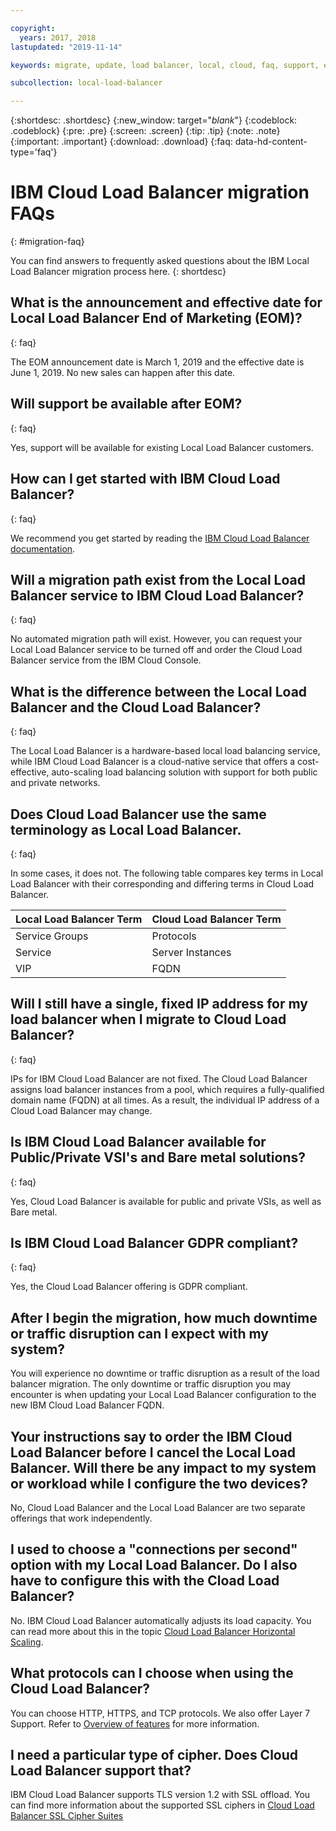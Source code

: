 ```yaml
---

copyright:
  years: 2017, 2018
lastupdated: "2019-11-14"

keywords: migrate, update, load balancer, local, cloud, faq, support, eom, auto scaling, vip, fqdn, service group, vsi, bare metal, migrating, disruption, scaling, protocol, TLS, version

subcollection: local-load-balancer

---
```


{:shortdesc: .shortdesc}
{:new_window: target="_blank_"}
{:codeblock: .codeblock}
{:pre: .pre}
{:screen: .screen}
{:tip: .tip}
{:note: .note}
{:important: .important}
{:download: .download}
{:faq: data-hd-content-type='faq'}

# IBM Cloud Load Balancer migration FAQs
{: #migration-faq}

You can find answers to frequently asked questions about the IBM Local Load Balancer migration process here.
{: shortdesc}

## What is the announcement and effective date for Local Load Balancer End of Marketing (EOM)?
{: faq}

The EOM announcement date is March 1, 2019 and the effective date is June 1, 2019. No new sales can happen after this date.

## Will support be available after EOM?
{: faq}

Yes, support will be available for existing Local Load Balancer customers.

## How can I get started with IBM Cloud Load Balancer?
{: faq}

We recommend you get started by reading the [IBM Cloud Load Balancer documentation](/docs/loadbalancer-service?topic=loadbalancer-service-getting-started).

## Will a migration path exist from the Local Load Balancer service to IBM Cloud Load Balancer?
{: faq}

No automated migration path will exist. However, you can request your Local Load Balancer service to be turned off and order the Cloud Load Balancer service from the IBM Cloud Console.

## What is the difference between the Local Load Balancer and the Cloud Load Balancer?
{: faq}

The Local Load Balancer is a hardware-based local load balancing service, while IBM Cloud Load Balancer is a cloud-native service that offers a cost-effective, auto-scaling load balancing solution with support for both public and private networks.

## Does Cloud Load Balancer use the same terminology as Local Load Balancer.
{: faq}

In some cases, it does not. The following table compares key terms in Local Load Balancer with their corresponding and differing terms in Cloud Load Balancer.

| Local Load Balancer Term  | Cloud Load Balancer Term |
| ------------- | ------------- |
| Service Groups | Protocols |
| Service | Server Instances |
| VIP | FQDN |

## Will I still have a single, fixed IP address for my load balancer when I migrate to Cloud Load Balancer?
{: faq}

IPs for IBM Cloud Load Balancer are not fixed. The Cloud Load Balancer assigns load balancer instances from a pool, which requires a fully-qualified domain name (FQDN) at all times. As a result, the individual IP address of a Cloud Load Balancer may change.

## Is IBM Cloud Load Balancer available for Public/Private VSI's and Bare metal solutions?
{: faq}

Yes, Cloud Load Balancer is available for public and private VSIs, as well as Bare metal.

## Is IBM Cloud Load Balancer GDPR compliant?
{: faq}

Yes, the Cloud Load Balancer offering is GDPR compliant.

## After I begin the migration, how much downtime or traffic disruption can I expect with my system?

You will experience no downtime or traffic disruption as a result of the load balancer migration. The only downtime or traffic disruption you may encounter is when updating your Local Load Balancer configuration to the new IBM Cloud Load Balancer FQDN.

## Your instructions say to order the IBM Cloud Load Balancer before I cancel the Local Load Balancer. Will there be any impact to my system or workload while I configure the two devices?

No, Cloud Load Balancer and the Local Load Balancer are two separate offerings that work independently.

## I used to choose a "connections per second" option with my Local Load Balancer. Do I also have to configure this with the Cload Load Balancer?

No. IBM Cloud Load Balancer automatically adjusts its load capacity. You can read more about this in the topic [Cloud Load Balancer Horizontal Scaling](/docs/loadbalancer-service?topic=loadbalancer-service-ibm-cloud-load-balancer-basics#horizontal-scaling).

## What protocols can I choose when using the Cloud Load Balancer?

You can choose HTTP, HTTPS, and TCP protocols. We also offer Layer 7 Support. Refer to [Overview of features](/docs/loadbalancer-service?topic=loadbalancer-service-about-ibm-cloud-load-balancer#overview-of-features) for more information.

## I need a particular type of cipher. Does Cloud Load Balancer support that?

IBM Cloud Load Balancer supports TLS version 1.2 with SSL offload. You can find more information about the supported SSL ciphers in [Cloud Load Balancer SSL Cipher Suites](/docs/loadbalancer-service?topic=loadbalancer-service-ssl-offload-with-ibm-cloud-load-balancer#ssl-cipher-suites)

